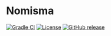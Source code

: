 # Nomisma

[![Gradle CI](https://img.shields.io/github/actions/workflow/status/PrimordialMoros/Nomisma/gradle.yml?branch=master&style=flat-square)](https://github.com/PrimordialMoros/Nomisma/actions)
[![License](https://img.shields.io/github/license/PrimordialMoros/Nomisma?color=blue&style=flat-square)](LICENSE)
[![GitHub release](https://img.shields.io/github/v/release/PrimordialMoros/Nomisma?style=flat-square)](https://github.com/PrimordialMoros/Nomisma/releases)

